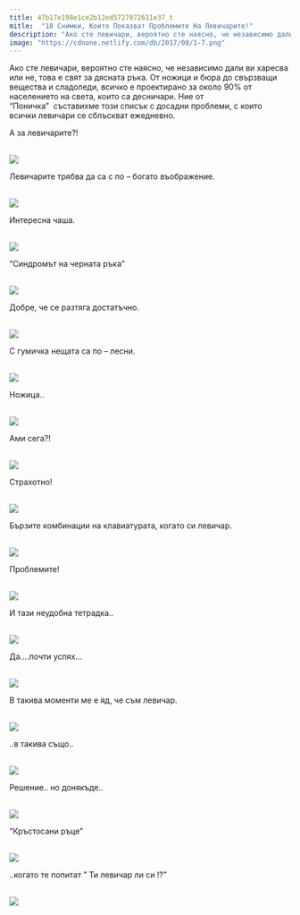 ```yaml
---
title: 47b17e198e1ce2b12ed5727072611e37_t
mitle:  "18 Снимки, Които Показват Проблемите На Левичарите!"
description: "Ако сте левичари, вероятно сте наясно, че независимо дали ви харесва или не, това е свят за дясната ръка. От ножици и бюра до свързващи вещества и сладоледи, всичко е �"
image: "https://cdnone.netlify.com/db/2017/08/1-7.png"
---
```


 <p>Ако сте левичари, вероятно сте наясно, че независимо дали ви харесва или не, това е свят за дясната ръка. От ножици и бюра до свързващи вещества и сладоледи, всичко е проектирано за около 90% от населението на света, които са десничари. Ние от “Поничка”  съставихме този списък с досадни проблеми, с които всички левичари се сблъскват ежедневно.</p>       <p>А за левичарите?!</p> <p> <br/><img src="https://cdnone.netlify.com/db/2017/08/1-7.png"/></p> <p>Левичарите трябва да са с по – богато въображение.</p>      <p> <br/><img src="https://cdnone.netlify.com/db/2017/08/2-5.png"/></p> <p>Интересна чаша.</p> <p> <br/><img src="https://cdnone.netlify.com/db/2017/08/3-5.png"/></p> <p>“Синдромът на черната ръка”</p>      <p> <br/><img src="https://cdnone.netlify.com/db/2017/08/4-9.png"/></p> <p>Добре, че се разтяга достатъчно.</p> <p> <br/><img src="https://cdnone.netlify.com/db/2017/08/5-6.png"/></p>  <p>С гумичка нещата са по – лесни.</p> <p> <br/><img src="https://cdnone.netlify.com/db/2017/08/6-6.png"/></p> <p>Ножица..</p>      <p> <br/><img src="https://cdnone.netlify.com/db/2017/08/8-3.png"/></p> <p>Ами сега?!</p> <p> <br/><img src="https://cdnone.netlify.com/db/2017/08/9-6.png"/></p> <p>Страхотно!</p>      <p> <br/><img src="https://cdnone.netlify.com/db/2017/08/11-6.png"/></p> <p>Бързите комбинации на клавиатурата, когато си левичар.</p> <p> <br/><img src="https://cdnone.netlify.com/db/2017/08/12-6.png"/></p> <p>Проблемите!</p> <p> <br/><img src="https://cdnone.netlify.com/db/2017/08/Capture-3.png"/></p> <p>И тази неудобна тетрадка..</p> <p> <br/><img src="https://cdnone.netlify.com/db/2017/08/14-5.png"/></p> <p>Да….почти успях…</p> <p> <br/><img src="https://cdnone.netlify.com/db/2017/08/15-4.png"/></p> <p>В такива моменти ме е яд, че съм левичар.</p> <p> <br/><img src="https://cdnone.netlify.com/db/2017/08/16-5.png"/></p> <p>..в такива също..</p> <p> <br/><img src="https://cdnone.netlify.com/db/2017/08/5555.png"/></p>  <p>Решение.. но донякъде..</p> <p> <br/><img src="https://cdnone.netlify.com/db/2017/08/17-3.png"/></p> <p>“Кръстосани ръце”</p> <p> <br/><img src="https://cdnone.netlify.com/db/2017/08/18-3.png"/></p>  <p>..когато те попитат ” Ти левичар ли си !?”</p> <p> <br/><img src="https://cdnone.netlify.com/db/2017/08/10-5.png"/></p> <p> </p>       